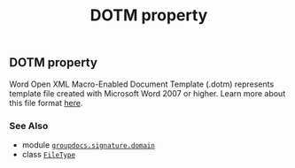 ﻿---
title: DOTM property
second_title: GroupDocs.Signature for Python via .NET API References
description: 
type: docs
url: /python-net/groupdocs.signature.domain/filetype/dotm/
is_root: false
weight: 180
---

## DOTM property


Word Open XML Macro-Enabled Document Template (.dotm) represents template file created with Microsoft Word 2007 or higher.
Learn more about this file format [here](https://wiki.fileformat.com/word-processing/dotm).

### See Also
* module [`groupdocs.signature.domain`](../../)
* class [`FileType`](/signature/python-net/groupdocs.signature.domain/filetype)
